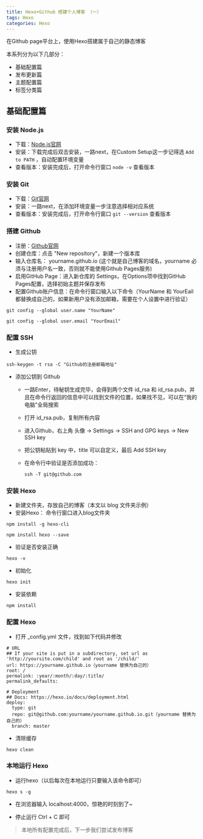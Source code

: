 ```yaml
---
title: Hexo+Github 搭建个人博客 （一）
tags: Hexo
categories: Hexo
---
```

在Github page平台上，使用Hexo搭建属于自己的静态博客

本系列分为以下几部分：
* 基础配置篇
* 发布更新篇
* 主题配置篇
* 标签分类篇


## 基础配置篇

### 安装 Node.js
* 下载：[Node.js官网](https://nodejs.org/en/)
* 安装：下载完成后双击安装，一路next，在Custom Setup这一步记得选 ` Add to PATH ` ，自动配置环境变量
* 查看版本：安装完成后，打开命令行窗口  ` node -v ` 查看版本

### 安装 Git
* 下载：[Git官网](https://git-scm.com/download/)
* 安装：一路next，在添加环境变量一步注意选择相对应系统
* 查看版本：安装完成后，打开命令行窗口  ` git --version ` 查看版本

### 搭建 Github
* 注册：[Github官网](https://github.com/)
* 创建仓库：点击 "New repository"，新建一个版本库
* 输入仓库名： yourname.github.io (这个就是自己博客的域名，yourname 必须与注册用户名一致，否则就不能使用Github Pages服务) 
* 启用GitHub Page：进入新仓库的 Settings，在Options项中找到GitHub Pages配置，选择初始主题并保存发布
* 配置Github账户信息：在命令行窗口输入以下命令（YourName 和 YourEail都替换成自己的，如果新用户没有添加邮箱，需要在个人设置中进行验证）

```
git config --global user.name "YourName" 
```
```
git config --global user.email "YourEmail" 
```

### 配置 SSH
* 生成公钥

```
ssh-keygen -t rsa -C "Github的注册邮箱地址"
```

* 添加公钥到 Github  
  + 一路Enter，待秘钥生成完毕，会得到两个文件 id_rsa 和 id_rsa.pub，并且在命令行返回的信息中可以找到文件的位置，如果找不见，可以在“我的电脑”全局搜索
  + 打开 id_rsa.pub，复制所有内容
  + 进入Github，右上角 头像 -> Settings -> SSH and GPG keys -> New SSH key
  + 把公钥粘贴到 key 中，title 可以自定义，最后  Add SSH key
  + 在命令行中验证是否添加成功：

	```
	ssh -T git@github.com
	```
  
### 安装 Hexo
* 新建文件夹，存放自己的博客（本文以 blog 文件夹示例）
* 安装Hexo： 命令行窗口进入blog文件夹

```
npm install -g hexo-cli
```

```
npm install hexo --save
```

* 验证是否安装正确

```
hexo -v
```

* 初始化

```
hexo init
```

* 安装依赖

```
npm install
```

### 配置 Hexo
* 打开 _config.yml 文件，找到如下代码并修改

```
# URL
## If your site is put in a subdirectory, set url as 'http://yoursite.com/child' and root as '/child/'
url: https://yourname.github.io（yourname 替换为自己的）
root: /
permalink: :year/:month/:day/:title/
permalink_defaults:
```

```
# Deployment
## Docs: https://hexo.io/docs/deployment.html
deploy:
  type: git
  repo: git@github.com:yourname/yourname.github.io.git（yourname 替换为自己的）
  branch: master
```

* 清除缓存

```
hexo clean
```

### 本地运行 Hexo

* 运行hexo（以后每次在本地运行只要输入该命令即可）

```
hexo s -g
```

* 在浏览器输入 localhost:4000，惊艳的时刻到了~

* 停止运行
Ctrl + C 即可

> 本地所有配置完成后，下一步我们尝试发布博客
